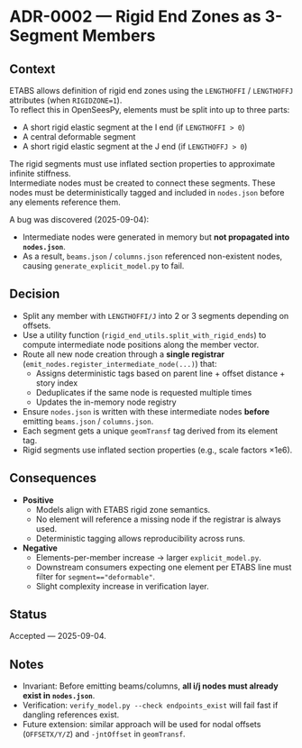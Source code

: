 # ADR-0002 — Rigid End Zones as 3-Segment Members

## Context
ETABS allows definition of rigid end zones using the `LENGTHOFFI` / `LENGTHOFFJ` attributes (when `RIGIDZONE=1`).  
To reflect this in OpenSeesPy, elements must be split into up to three parts:
- A short rigid elastic segment at the I end (if `LENGTHOFFI > 0`)
- A central deformable segment
- A short rigid elastic segment at the J end (if `LENGTHOFFJ > 0`)

The rigid segments must use inflated section properties to approximate infinite stiffness.  
Intermediate nodes must be created to connect these segments. These nodes must be deterministically tagged and included in `nodes.json` before any elements reference them.

A bug was discovered (2025-09-04):  
- Intermediate nodes were generated in memory but **not propagated into `nodes.json`**.  
- As a result, `beams.json` / `columns.json` referenced non-existent nodes, causing `generate_explicit_model.py` to fail.

## Decision
- Split any member with `LENGTHOFFI/J` into 2 or 3 segments depending on offsets.
- Use a utility function (`rigid_end_utils.split_with_rigid_ends`) to compute intermediate node positions along the member vector.
- Route all new node creation through a **single registrar** (`emit_nodes.register_intermediate_node(...)`) that:
  - Assigns deterministic tags based on parent line + offset distance + story index
  - Deduplicates if the same node is requested multiple times
  - Updates the in-memory node registry
- Ensure `nodes.json` is written with these intermediate nodes **before** emitting `beams.json` / `columns.json`.
- Each segment gets a unique `geomTransf` tag derived from its element tag.
- Rigid segments use inflated section properties (e.g., scale factors ×1e6).

## Consequences
- **Positive**
  - Models align with ETABS rigid zone semantics.
  - No element will reference a missing node if the registrar is always used.
  - Deterministic tagging allows reproducibility across runs.
- **Negative**
  - Elements-per-member increase → larger `explicit_model.py`.
  - Downstream consumers expecting one element per ETABS line must filter for `segment=="deformable"`.
  - Slight complexity increase in verification layer.

## Status
Accepted — 2025-09-04.

## Notes
- Invariant: Before emitting beams/columns, **all i/j nodes must already exist in `nodes.json`**.
- Verification: `verify_model.py --check endpoints_exist` will fail fast if dangling references exist.
- Future extension: similar approach will be used for nodal offsets (`OFFSETX/Y/Z`) and `-jntOffset` in `geomTransf`.
